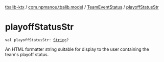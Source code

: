 [tbalib-ktx](../../index.md) / [com.npmanos.tbalib.model](../index.md) / [TeamEventStatus](index.md) / [playoffStatusStr](./playoff-status-str.md)

# playoffStatusStr

`val playoffStatusStr: `[`String`](https://kotlinlang.org/api/latest/jvm/stdlib/kotlin/-string/index.html)`?`

An HTML formatter string suitable for display to the user containing the team's playoff status.

